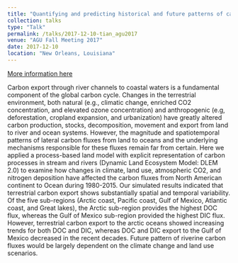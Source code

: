 ```yaml
---
title: "Quantifying and predicting historical and future patterns of carbon fluxes from the North American Continent to Ocean"
collection: talks
type: "Talk"
permalink: /talks/2017-12-10-tian_agu2017
venue: "AGU Fall Meeting 2017"
date: 2017-12-10
location: "New Orleans, Louisiana"
---
```


[More information here](http://adsabs.harvard.edu/abs/2017AGUFMOS33A1442T)

Carbon export through river channels to coastal waters is a fundamental component of the global carbon cycle. Changes in the terrestrial environment, both natural (e.g., climatic change, enriched CO2 concentration, and elevated ozone concentration) and anthropogenic (e.g, deforestation, cropland expansion, and urbanization) have greatly altered carbon production, stocks, decomposition, movement and export from land to river and ocean systems. However, the magnitude and spatiotemporal patterns of lateral carbon fluxes from land to oceans and the underlying mechanisms responsible for these fluxes remain far from certain. Here we applied a process-based land model with explicit representation of carbon processes in stream and rivers (Dynamic Land Ecosystem Model: DLEM 2.0) to examine how changes in climate, land use, atmospheric CO2, and nitrogen deposition have affected the carbon fluxes from North American continent to Ocean during 1980-2015. Our simulated results indicated that terrestrial carbon export shows substantially spatial and temporal variability. Of the five sub-regions (Arctic coast, Pacific coast, Gulf of Mexico, Atlantic coast, and Great lakes), the Arctic sub-region provides the highest DOC flux, whereas the Gulf of Mexico sub-region provided the highest DIC flux. However, terrestrial carbon export to the arctic oceans showed increasing trends for both DOC and DIC, whereas DOC and DIC export to the Gulf of Mexico decreased in the recent decades. Future pattern of riverine carbon fluxes would be largely dependent on the climate change and land use scenarios.

